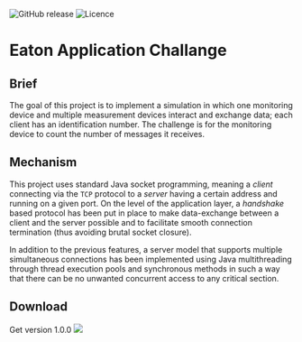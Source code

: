 ![GitHub release](https://img.shields.io/badge/release-1.0.0-green.svg) ![Licence](https://img.shields.io/packagist/l/doctrine/orm.svg) 



# Eaton Application Challange

## Brief

The goal of this project is to implement a simulation in which one monitoring device and multiple measurement devices interact and exchange data; each client has an identification number. The challenge is for the monitoring device to count the number of messages it receives.

## Mechanism

This project uses standard Java socket programming, meaning a _client_ connecting via the `TCP` protocol to a _server_ having a certain address and running on a given port. On the level of the application layer, a _handshake_ based protocol has been put in place to make data-exchange between a client and the server possible and to facilitate smooth connection termination (thus avoiding brutal socket closure).

In addition to the previous features, a server model that supports multiple simultaneous connections has been implemented using Java multithreading through thread execution pools and synchronous methods in such a way that there can be no unwanted concurrent access to any critical section.

## Download

Get version 1.0.0 [<img src="https://png.icons8.com/material-outlined/12/000000/downloading-updates.png">](https://www.dropbox.com/sh/s8pwrjyb499h04v/AAAZwGOXr0h93-yHZZ4-I8mva?dl=0)
